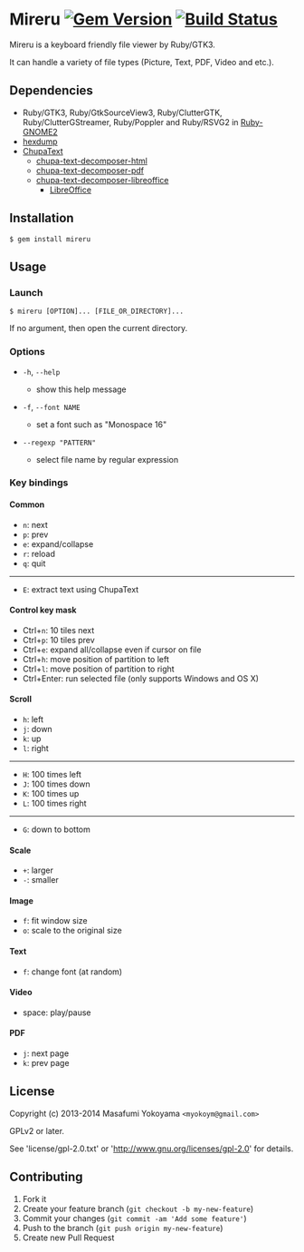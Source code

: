 # Mireru [![Gem Version](https://badge.fury.io/rb/mireru.svg)](http://badge.fury.io/rb/mireru) [![Build Status](https://secure.travis-ci.org/myokoym/mireru.png?branch=master)](http://travis-ci.org/myokoym/mireru)

Mireru is a keyboard friendly file viewer by Ruby/GTK3.

It can handle a variety of file types (Picture, Text, PDF, Video and etc.).

## Dependencies

* Ruby/GTK3, Ruby/GtkSourceView3, Ruby/ClutterGTK, Ruby/ClutterGStreamer,
  Ruby/Poppler and Ruby/RSVG2 in
  [Ruby-GNOME2](http://ruby-gnome2.sourceforge.jp/)
* [hexdump](https://github.com/postmodern/hexdump)
* [ChupaText](https://github.com/ranguba/chupa-text)
  * [chupa-text-decomposer-html](https://github.com/ranguba/chupa-text-decomposer-html)
  * [chupa-text-decomposer-pdf](https://github.com/ranguba/chupa-text-decomposer-pdf)
  * [chupa-text-decomposer-libreoffice](https://github.com/ranguba/chupa-text-decomposer-libreoffice)
    * [LibreOffice](https://www.libreoffice.org/)

## Installation

    $ gem install mireru

## Usage

### Launch

    $ mireru [OPTION]... [FILE_OR_DIRECTORY]...

If no argument, then open the current directory.

### Options

* `-h`, `--help`
  * show this help message

* `-f`, `--font NAME`
  * set a font such as "Monospace 16"

* `--regexp "PATTERN"`
  * select file name by regular expression

### Key bindings

#### Common

* `n`: next
* `p`: prev
* `e`: expand/collapse
* `r`: reload
* `q`: quit

---

* `E`: extract text using ChupaText

#### Control key mask

* Ctrl+`n`: 10 tiles next
* Ctrl+`p`: 10 tiles prev
* Ctrl+`e`: expand all/collapse even if cursor on file
* Ctrl+`h`: move position of partition to left
* Ctrl+`l`: move position of partition to right
* Ctrl+Enter: run selected file (only supports Windows and OS X)

#### Scroll

* `h`: left
* `j`: down
* `k`: up
* `l`: right

---

* `H`: 100 times left
* `J`: 100 times down
* `K`: 100 times up
* `L`: 100 times right

---

* `G`: down to bottom

#### Scale

* `+`: larger
* `-`: smaller

#### Image

* `f`: fit window size
* `o`: scale to the original size

#### Text

* `f`: change font (at random)

#### Video

* space: play/pause

#### PDF

* `j`: next page
* `k`: prev page

## License

Copyright (c) 2013-2014 Masafumi Yokoyama `<myokoym@gmail.com>`

GPLv2 or later.

See 'license/gpl-2.0.txt' or 'http://www.gnu.org/licenses/gpl-2.0' for details.

## Contributing

1. Fork it
2. Create your feature branch (`git checkout -b my-new-feature`)
3. Commit your changes (`git commit -am 'Add some feature'`)
4. Push to the branch (`git push origin my-new-feature`)
5. Create new Pull Request
